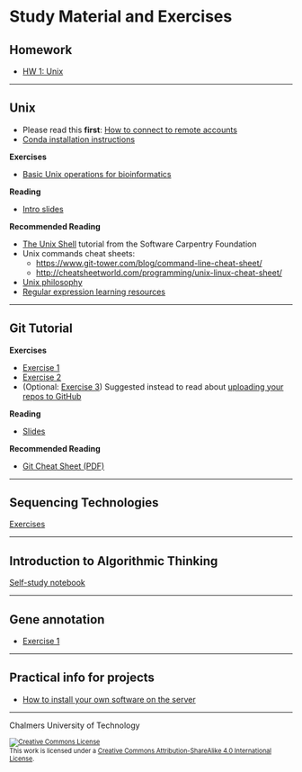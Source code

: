 # Study Material and Exercises

## Homework

* [HW 1: Unix](homework1.md)

<hr />


## Unix

* Please read this **first**: [How to connect to remote accounts](remote-hosts.md)
* [Conda installation instructions](unix/conda_install.md)

**Exercises**

* [Basic Unix operations for bioinformatics](unix-tasks.md)

**Reading**

* [Intro slides](unix-intro.pdf)

**Recommended Reading**

* [The Unix Shell](https://swcarpentry.github.io/shell-novice/) tutorial from the Software Carpentry Foundation
* Unix commands cheat sheets:
  * https://www.git-tower.com/blog/command-line-cheat-sheet/
  * http://cheatsheetworld.com/programming/unix-linux-cheat-sheet/
* [Unix philosophy](unix-philosophy.md)
* [Regular expression learning resources](regex.md)

<hr />


## Git Tutorial

**Exercises**

* [Exercise 1](git-exercise-1.md)
* [Exercise 2](git-exercise-2.md)
* (Optional: [Exercise 3](git-exercise-3.md))  Suggested instead to read about [uploading your repos to GitHub](https://help.github.com/en/github/importing-your-projects-to-github/adding-an-existing-project-to-github-using-the-command-line)

**Reading**

* [Slides](git-tutorial-chalmers.pdf)

**Recommended Reading**

* [Git Cheat Sheet (PDF)](https://github.github.com/training-kit/downloads/github-git-cheat-sheet.pdf)

<hr />


## Sequencing Technologies

[Exercises](seq_tech/seq_tech_tutorial.md)

<hr />


## Introduction to Algorithmic Thinking

[Self-study notebook](intro_to_algos/intro_to_algos.html)

<hr />


## Gene annotation
* [Exercise 1](gene-prediction-exercise.md)

<hr />


## Practical info for projects

* [How to install your own software on the server](installing_software_on_the_server.md)

<hr />


Chalmers University of Technology

<footer style="font-size:0.8em">

<a rel="license" href="http://creativecommons.org/licenses/by-sa/4.0/">
<img alt="Creative Commons License" style="border-width:0" src="https://i.creativecommons.org/l/by-sa/4.0/80x15.png" />
</a><br />This work is licensed under a <a rel="license" href="http://creativecommons.org/licenses/by-sa/4.0/">Creative Commons Attribution-ShareAlike 4.0 International License</a>.

</footer>

